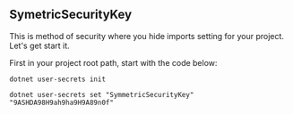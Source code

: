 ## SymetricSecurityKey 

This is method of security where you hide imports setting for your project. Let's get start it.

First in your project root path, start with the code below:

```shell
dotnet user-secrets init
```

```shell
dotnet user-secrets set "SymmetricSecurityKey" "9ASHDA98H9ah9ha9H9A89n0f"
```